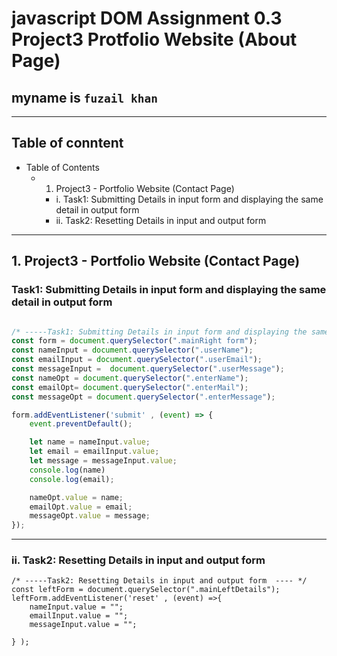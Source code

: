 # javascript DOM Assignment 0.3 Project3 Protfolio Website (About Page)
## myname is `fuzail khan`
___
## Table of conntent


   - Table of Contents
       * 1. Project3 - Portfolio Website (Contact Page)
           * i. Task1: Submitting Details in input form and displaying the same detail in output form
           * ii. Task2: Resetting Details in input and output form
---
## 1. Project3 - Portfolio Website (Contact Page)

### Task1: Submitting Details in input form and displaying the same detail in output form
```javascript

/* -----Task1: Submitting Details in input form and displaying the same detail in output form ---- */
const form = document.querySelector(".mainRight form");
const nameInput = document.querySelector(".userName");
const emailInput = document.querySelector(".userEmail");
const messageInput =  document.querySelector(".userMessage");
const nameOpt = document.querySelector(".enterName");
const emailOpt= document.querySelector(".enterMail");
const messageOpt = document.querySelector(".enterMessage");

form.addEventListener('submit' , (event) => {
    event.preventDefault();

    let name = nameInput.value;
    let email = emailInput.value;
    let message = messageInput.value;
    console.log(name)
    console.log(email);

    nameOpt.value = name;
    emailOpt.value = email;
    messageOpt.value = message;
});
```

---

###  ii. Task2: Resetting Details in input and output form

```javasccript 
/* -----Task2: Resetting Details in input and output form  ---- */
const leftForm = document.querySelector(".mainLeftDetails");
leftForm.addEventListener('reset' , (event) =>{
    nameInput.value = "";
    emailInput.value = "";
    messageInput.value = "";
    
} );
```

